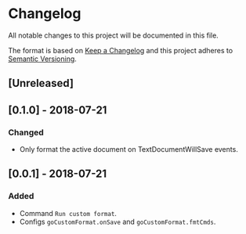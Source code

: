 # Changelog
All notable changes to this project will be documented in this file.

The format is based on [Keep a Changelog](http://keepachangelog.com/en/1.0.0/)
and this project adheres to [Semantic Versioning](http://semver.org/spec/v2.0.0.html).

## [Unreleased]

## [0.1.0] - 2018-07-21
### Changed
- Only format the active document on TextDocumentWillSave events.

## [0.0.1] - 2018-07-21
### Added
- Command `Run custom format`.
- Configs `goCustomFormat.onSave` and `goCustomFormat.fmtCmds`.